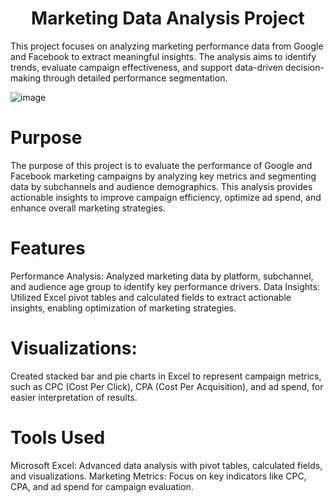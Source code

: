 <h1 align="center"> Marketing Data Analysis Project </h1>

This project focuses on analyzing marketing performance data from Google and Facebook to extract meaningful insights.
The analysis aims to identify trends, evaluate campaign effectiveness, and support data-driven decision-making
through detailed performance segmentation.

![image](https://github.com/user-attachments/assets/8d91c40a-052e-40fa-941d-24459d57cbc4)

# Purpose
The purpose of this project is to evaluate the performance of Google and Facebook marketing campaigns by
analyzing key metrics and segmenting data by subchannels and audience demographics.
This analysis provides actionable insights to improve campaign efficiency,
optimize ad spend, and enhance overall marketing strategies.

# Features
Performance Analysis: Analyzed marketing data by platform, subchannel, and audience age group to identify key performance drivers.
Data Insights: Utilized Excel pivot tables and calculated fields to extract actionable insights,
enabling optimization of marketing strategies.

# Visualizations:
Created stacked bar and pie charts in Excel to represent campaign metrics,
such as CPC (Cost Per Click), CPA (Cost Per Acquisition), and ad spend, for easier interpretation of results.

# Tools Used
Microsoft Excel: Advanced data analysis with pivot tables, calculated fields, and visualizations.
Marketing Metrics: Focus on key indicators like CPC, CPA, and ad spend for campaign evaluation.

